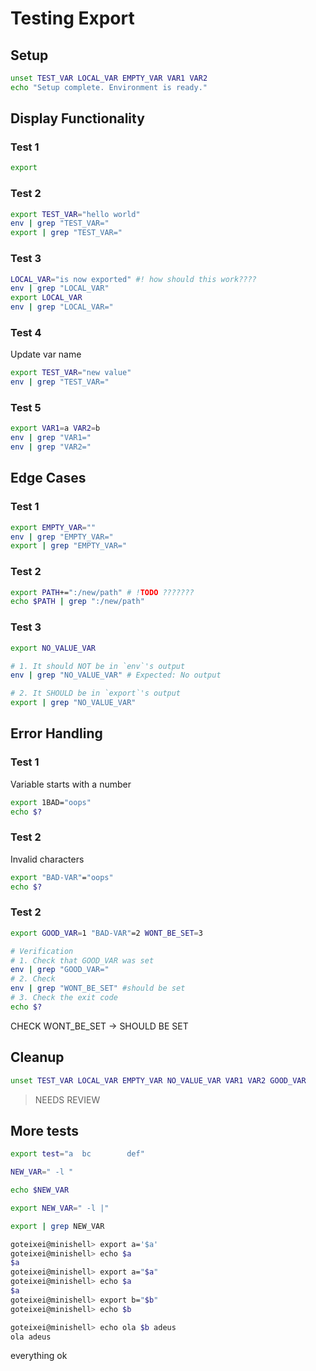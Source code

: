# Testing Export

## Setup

```bash
unset TEST_VAR LOCAL_VAR EMPTY_VAR VAR1 VAR2
echo "Setup complete. Environment is ready."
```

## Display Functionality

### Test 1

```bash
export
```

### Test 2

```bash
export TEST_VAR="hello world"
env | grep "TEST_VAR="
export | grep "TEST_VAR="
```

### Test 3

```bash
LOCAL_VAR="is now exported" #! how should this work????
env | grep "LOCAL_VAR"
export LOCAL_VAR
env | grep "LOCAL_VAR="
```

### Test 4

Update var name

```bash
export TEST_VAR="new value"
env | grep "TEST_VAR="
```

### Test 5

```bash
export VAR1=a VAR2=b
env | grep "VAR1="
env | grep "VAR2="
```

## Edge Cases

### Test 1

```bash
export EMPTY_VAR=""
env | grep "EMPTY_VAR="
export | grep "EMPTY_VAR="
```

### Test 2

```bash
export PATH+=":/new/path" # !TODO ???????
echo $PATH | grep ":/new/path"
```

### Test 3

```bash
export NO_VALUE_VAR

# 1. It should NOT be in `env`'s output
env | grep "NO_VALUE_VAR" # Expected: No output

# 2. It SHOULD be in `export`'s output
export | grep "NO_VALUE_VAR"
```

## Error Handling

### Test 1

Variable starts with a number

```bash
export 1BAD="oops"
echo $?
```

### Test 2

Invalid characters

```bash
export "BAD-VAR"="oops"
echo $?
```

### Test 2

```bash
export GOOD_VAR=1 "BAD-VAR"=2 WONT_BE_SET=3

# Verification
# 1. Check that GOOD_VAR was set
env | grep "GOOD_VAR="
# 2. Check 
env | grep "WONT_BE_SET" #should be set
# 3. Check the exit code
echo $?
```

CHECK WONT_BE_SET -> SHOULD BE SET

## Cleanup

```bash
unset TEST_VAR LOCAL_VAR EMPTY_VAR NO_VALUE_VAR VAR1 VAR2 GOOD_VAR
```

>NEEDS REVIEW



## More tests

```bash
export test="a  bc        def"
```

```bash
NEW_VAR=" -l "

echo $NEW_VAR
```

```bash
export NEW_VAR=" -l |"

export | grep NEW_VAR
```

```bash
goteixei@minishell> export a='$a'
goteixei@minishell> echo $a
$a
goteixei@minishell> export a="$a"
goteixei@minishell> echo $a
$a
goteixei@minishell> export b="$b"
goteixei@minishell> echo $b

goteixei@minishell> echo ola $b adeus
ola adeus
```
everything ok
